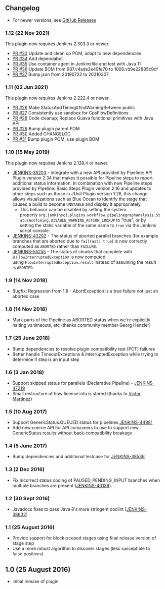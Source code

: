 ## Changelog

- For newer versions, see [GitHub Releases](https://github.com/jenkinsci/pipeline-graph-analysis-plugin/releases)

### 1.12 (22 Nov 2021)

This plugin now requires Jenkins 2.303.3 or newer.

-   [PR #33](https://github.com/jenkinsci/pipeline-graph-analysis-plugin/pull/33)
    Update and clean up POM, adapt to new dependencies
-   [PR #34](https://github.com/jenkinsci/pipeline-graph-analysis-plugin/pull/34)
    Add dependabot
-   [PR #35](https://github.com/jenkinsci/pipeline-graph-analysis-plugin/pull/35)
    Use container agent in Jenkinsfile and test with Java 11
-   [PR #36](https://github.com/jenkinsci/pipeline-graph-analysis-plugin/pull/36)
    Update BOM from 987.v4ade2e49fe70 to 1008.vb9e22885c9cf
-   [PR #37](https://github.com/jenkinsci/pipeline-graph-analysis-plugin/pull/37)
    Bump json from 20190722 to 20210307


### 1.11 (02 Jun 2021)

This plugin now requires Jenkins 2.222.4 or newer.

-   [PR #26](https://github.com/jenkinsci/pipeline-graph-analysis-plugin/pull/26)
    Make StatusAndTiming#findWarningBetween public
-   [PR #27](https://github.com/jenkinsci/pipeline-graph-analysis-plugin/pull/27)
    Consistently use sandbox for CpsFlowDefinitions
-   [PR #28](https://github.com/jenkinsci/pipeline-graph-analysis-plugin/pull/28)
    Code cleanup; Replace Guava functional primitives with Java API
-   [PR #29](https://github.com/jenkinsci/pipeline-graph-analysis-plugin/pull/29)
    Bump plugin parent POM
-   [PR #30](https://github.com/jenkinsci/pipeline-graph-analysis-plugin/pull/30)
    Added CHANGELOG
-   [PR #31](https://github.com/jenkinsci/pipeline-graph-analysis-plugin/pull/31)
    Bump plugin POM; use plugin BOM


### 1.10 (15 May 2019)

This plugin now requires Jenkins 2.138.4 or newer.

-   [JENKINS-39203](https://issues.jenkins-ci.org/browse/JENKINS-39203) -
    Integrate with a new API provided by Pipeline: API Plugin version
    2.34 that makes it possible for Pipeline steps to report additional
    status information. In combination with new Pipeline steps provided
    by Pipeline: Basic Steps Plugin version 2.16 and updates to other
    steps such as those in JUnit Plugin version 1.28, this change allows
    visualizations such as Blue Ocean to identify the stage that caused
    a build to become `UNSTABLE` and display it appropriately.
    -   This behavior can be disabled by setting the system
        property `org.jenkinsci.plugins.workflow.pipelinegraphanalysis.StatusAndTiming.DISABLE_WARNING_ACTION_LOOKUP` to
        "true", or by setting the static variable of the same name to
        `true` via the Jenkins script console.
-   [JENKINS-43292](https://issues.jenkins-ci.org/browse/JENKINS-43292) -
    The status of aborted parallel branches (for example branches that
    are aborted due to `failFast: true`) is now correctly computed as
    `ABORTED` rather than `FAILURE`.
-   [JENKINS-55255](https://issues.jenkins-ci.org/browse/JENKINS-55255) -
    The status of chunks that complete with
    a `FlowInterruptedException` is now computed
    using `FlowInterruptedException.result` instead of assuming the
    result is `ABORTED`. 

### 1.9 (14 Nov 2018)

-   Bugfix: Regression from 1.8 - AbortException is a true failure not
    just an aborted case

### 1.8 (14 Nov 2018)

-   Mark parts of the Pipeline as ABORTED status when we're explicitly
    halting vs timeouts, etc (thanks community member Georg Henzler)

### 1.7 (25 June 2018)

-   Bump dependencies to resolve plugin compatibility test (PCT)
    failures
-   Better handle TimeoutExceptions & InterruptedException while trying
    to determine if step is an input step

### 1.6 (3 Jan 2018)

-   Support skipped status for parallels (Declarative Pipeline)
    - [JENKINS-47219](https://issues.jenkins-ci.org/browse/JENKINS-47219)
-   Small restructure of how license info is stored (thanks to [Victor
    Martinez](https://github.com/v1v))

### 1.5 (10 Aug 2017)

-   Support GenericStatus.QUEUED status for
    pipelines [JENKINS-44981](https://issues.jenkins-ci.org/browse/JENKINS-44981)
-   Add new coerce API for API consumers to use to support new
    GenericStatus results without back-compatibility breakage

### 1.4 (5 June 2017)

-   Bump dependencies and additional testcase for
    [JENKINS-38536](https://issues.jenkins-ci.org/browse/JENKINS-38536)

### 1.3 (2 Dec 2016)

-   Fix incorrect status coding of PAUSED\_PENDING\_INPUT branches when
    multiple branches are present
    ([JENKINS-40139](https://issues.jenkins-ci.org/browse/JENKINS-40139)).

### 1.2 (30 Sept 2016)

-   Javadocs fixes to pass Java 8's more stringent doclint
    \[[JENKINS-38632](https://issues.jenkins-ci.org/browse/JENKINS-38632)\]

### 1.1 (25 August 2016)

-   Provide support for block-scoped stages using final release version
    of stage step
-   Use a more robust algorithm to discover stages (less susceptible to
    false positives)

## 1.0 (25 August 2016)

-   Initial release of plugin
